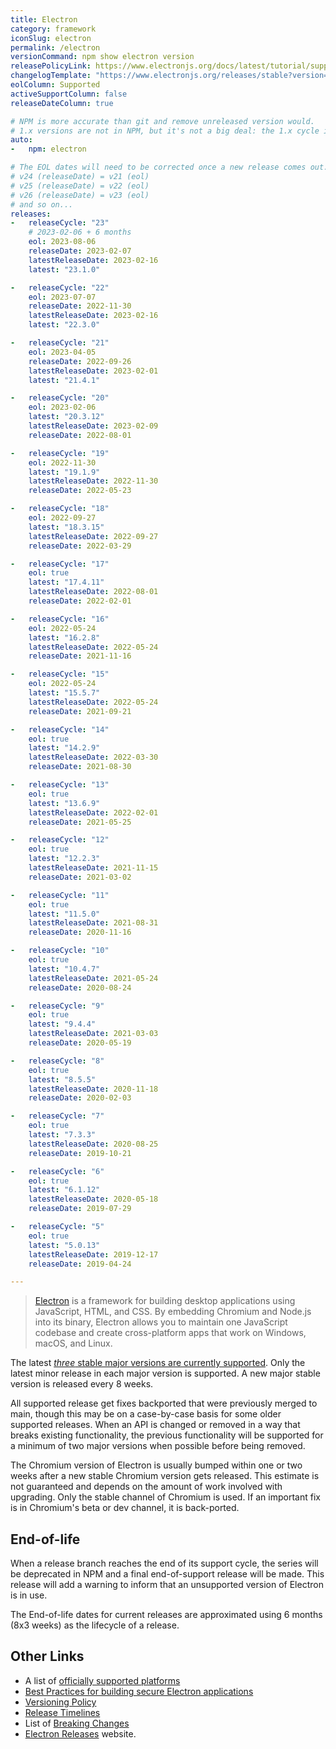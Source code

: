 ```yaml
---
title: Electron
category: framework
iconSlug: electron
permalink: /electron
versionCommand: npm show electron version
releasePolicyLink: https://www.electronjs.org/docs/latest/tutorial/support
changelogTemplate: "https://www.electronjs.org/releases/stable?version={{'__LATEST__'|split:'.'|first}}#__LATEST__"
eolColumn: Supported
activeSupportColumn: false
releaseDateColumn: true

# NPM is more accurate than git and remove unreleased version would.
# 1.x versions are not in NPM, but it's not a big deal: the 1.x cycle is not displayed on this page.
auto:
-   npm: electron

# The EOL dates will need to be corrected once a new release comes out.
# v24 (releaseDate) = v21 (eol)
# v25 (releaseDate) = v22 (eol)
# v26 (releaseDate) = v23 (eol)
# and so on...
releases:
-   releaseCycle: "23"
    # 2023-02-06 + 6 months
    eol: 2023-08-06
    releaseDate: 2023-02-07
    latestReleaseDate: 2023-02-16
    latest: "23.1.0"

-   releaseCycle: "22"
    eol: 2023-07-07
    releaseDate: 2022-11-30
    latestReleaseDate: 2023-02-16
    latest: "22.3.0"

-   releaseCycle: "21"
    eol: 2023-04-05
    releaseDate: 2022-09-26
    latestReleaseDate: 2023-02-01
    latest: "21.4.1"

-   releaseCycle: "20"
    eol: 2023-02-06
    latest: "20.3.12"
    latestReleaseDate: 2023-02-09
    releaseDate: 2022-08-01

-   releaseCycle: "19"
    eol: 2022-11-30
    latest: "19.1.9"
    latestReleaseDate: 2022-11-30
    releaseDate: 2022-05-23

-   releaseCycle: "18"
    eol: 2022-09-27
    latest: "18.3.15"
    latestReleaseDate: 2022-09-27
    releaseDate: 2022-03-29

-   releaseCycle: "17"
    eol: true
    latest: "17.4.11"
    latestReleaseDate: 2022-08-01
    releaseDate: 2022-02-01

-   releaseCycle: "16"
    eol: 2022-05-24
    latest: "16.2.8"
    latestReleaseDate: 2022-05-24
    releaseDate: 2021-11-16

-   releaseCycle: "15"
    eol: 2022-05-24
    latest: "15.5.7"
    latestReleaseDate: 2022-05-24
    releaseDate: 2021-09-21

-   releaseCycle: "14"
    eol: true
    latest: "14.2.9"
    latestReleaseDate: 2022-03-30
    releaseDate: 2021-08-30

-   releaseCycle: "13"
    eol: true
    latest: "13.6.9"
    latestReleaseDate: 2022-02-01
    releaseDate: 2021-05-25

-   releaseCycle: "12"
    eol: true
    latest: "12.2.3"
    latestReleaseDate: 2021-11-15
    releaseDate: 2021-03-02

-   releaseCycle: "11"
    eol: true
    latest: "11.5.0"
    latestReleaseDate: 2021-08-31
    releaseDate: 2020-11-16

-   releaseCycle: "10"
    eol: true
    latest: "10.4.7"
    latestReleaseDate: 2021-05-24
    releaseDate: 2020-08-24

-   releaseCycle: "9"
    eol: true
    latest: "9.4.4"
    latestReleaseDate: 2021-03-03
    releaseDate: 2020-05-19

-   releaseCycle: "8"
    eol: true
    latest: "8.5.5"
    latestReleaseDate: 2020-11-18
    releaseDate: 2020-02-03

-   releaseCycle: "7"
    eol: true
    latest: "7.3.3"
    latestReleaseDate: 2020-08-25
    releaseDate: 2019-10-21

-   releaseCycle: "6"
    eol: true
    latest: "6.1.12"
    latestReleaseDate: 2020-05-18
    releaseDate: 2019-07-29

-   releaseCycle: "5"
    eol: true
    latest: "5.0.13"
    latestReleaseDate: 2019-12-17
    releaseDate: 2019-04-24

---
```


> [Electron](https://www.electronjs.org/) is a framework for building desktop applications using
> JavaScript, HTML, and CSS. By embedding Chromium and Node.js into its binary, Electron allows you
> to maintain one JavaScript codebase and create cross-platform apps that work on Windows, macOS,
> and Linux.

The latest [_three_ stable major versions are currently supported](https://www.electronjs.org/blog/8-week-cadence).
Only the latest minor release in each major version is supported. A new major stable version is
released every 8 weeks.

All supported release get fixes backported that were previously merged to main, though this may be
on a case-by-case basis for some older supported releases. When an API is changed or removed in a
way that breaks existing functionality, the previous functionality will be supported for a minimum
of two major versions when possible before being removed.

The Chromium version of Electron is usually bumped within one or two weeks after a new stable
Chromium version gets released. This estimate is not guaranteed and depends on the amount of work
involved with upgrading. Only the stable channel of Chromium is used. If an important fix is in
Chromium's beta or dev channel, it is back-ported.

## End-of-life

When a release branch reaches the end of its support cycle, the series will be deprecated in NPM and
a final end-of-support release will be made. This release will add a warning to inform that an
unsupported version of Electron is in use.

The End-of-life dates for current releases are approximated using 6 months (8x3 weeks) as the
lifecycle of a release.

## Other Links

- A list of [officially supported platforms](https://www.electronjs.org/docs/latest/tutorial/support#supported-platforms)
- [Best Practices for building secure Electron applications](https://www.electronjs.org/docs/latest/)
- [Versioning Policy](https://www.electronjs.org/docs/latest/tutorial/electron-versioning)
- [Release Timelines](https://www.electronjs.org/docs/latest/tutorial/electron-timelines)
- List of [Breaking Changes](https://www.electronjs.org/docs/latest/breaking-changes)
- [Electron Releases](https://releases.electronjs.org/) website.
